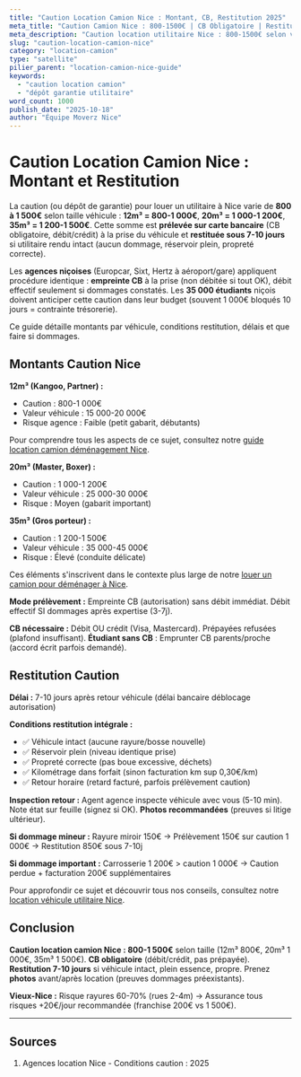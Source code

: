 ```yaml
---
title: "Caution Location Camion Nice : Montant, CB, Restitution 2025"
meta_title: "Caution Camion Nice : 800-1500€ | CB Obligatoire | Restitution 7j"
meta_description: "Caution location utilitaire Nice : 800-1500€ selon véhicule (12m³ 800€, 20m³ 1000€, 35m³ 1500€). CB obligatoire. Restitution 7-10j. Guide."
slug: "caution-location-camion-nice"
category: "location-camion"
type: "satellite"
pilier_parent: "location-camion-nice-guide"
keywords:
  - "caution location camion"
  - "dépôt garantie utilitaire"
word_count: 1000
publish_date: "2025-10-18"
author: "Équipe Moverz Nice"
---
```


# Caution Location Camion Nice : Montant et Restitution

La caution (ou dépôt de garantie) pour louer un utilitaire à Nice varie de **800 à 1 500€** selon taille véhicule : **12m³ = 800-1 000€**, **20m³ = 1 000-1 200€**, **35m³ = 1 200-1 500€**. Cette somme est **prélevée sur carte bancaire** (CB obligatoire, débit/crédit) à la prise du véhicule et **restituée sous 7-10 jours** si utilitaire rendu intact (aucun dommage, réservoir plein, propreté correcte).

Les **agences niçoises** (Europcar, Sixt, Hertz à aéroport/gare) appliquent procédure identique : **empreinte CB** à la prise (non débitée si tout OK), débit effectif seulement si dommages constatés. Les **35 000 étudiants** niçois doivent anticiper cette caution dans leur budget (souvent 1 000€ bloqués 10 jours = contrainte trésorerie).

Ce guide détaille montants par véhicule, conditions restitution, délais et que faire si dommages.

## Montants Caution Nice

**12m³ (Kangoo, Partner) :**
- Caution : 800-1 000€
- Valeur véhicule : 15 000-20 000€
- Risque agence : Faible (petit gabarit, débutants)

Pour comprendre tous les aspects de ce sujet, consultez notre [guide location camion déménagement Nice](/blog/location-camion/location-camion-demenagement-nice-guide).


**20m³ (Master, Boxer) :**
- Caution : 1 000-1 200€
- Valeur véhicule : 25 000-30 000€
- Risque : Moyen (gabarit important)

**35m³ (Gros porteur) :**
- Caution : 1 200-1 500€
- Valeur véhicule : 35 000-45 000€
- Risque : Élevé (conduite délicate)


Ces éléments s'inscrivent dans le contexte plus large de notre [louer un camion pour déménager à Nice](/blog/location-camion/location-camion-demenagement-nice-guide).

**Mode prélèvement :** Empreinte CB (autorisation) sans débit immédiat. Débit effectif SI dommages après expertise (3-7j).

**CB nécessaire :** Débit OU crédit (Visa, Mastercard). Prépayées refusées (plafond insuffisant). **Étudiant sans CB** : Emprunter CB parents/proche (accord écrit parfois demandé).

## Restitution Caution

**Délai :** 7-10 jours après retour véhicule (délai bancaire déblocage autorisation)

**Conditions restitution intégrale :**
- ✅ Véhicule intact (aucune rayure/bosse nouvelle)
- ✅ Réservoir plein (niveau identique prise)
- ✅ Propreté correcte (pas boue excessive, déchets)
- ✅ Kilométrage dans forfait (sinon facturation km sup 0,30€/km)
- ✅ Retour horaire (retard facturé, parfois prélèvement caution)

**Inspection retour :** Agent agence inspecte véhicule avec vous (5-10 min). Note état sur feuille (signez si OK). **Photos recommandées** (preuves si litige ultérieur).

**Si dommage mineur :** Rayure miroir 150€ → Prélèvement 150€ sur caution 1 000€ → Restitution 850€ sous 7-10j

**Si dommage important :** Carrosserie 1 200€ > caution 1 000€ → Caution perdue + facturation 200€ supplémentaires


Pour approfondir ce sujet et découvrir tous nos conseils, consultez notre [location véhicule utilitaire Nice](/blog/location-camion/location-camion-demenagement-nice-guide).

## Conclusion

**Caution location camion Nice : 800-1 500€** selon taille (12m³ 800€, 20m³ 1 000€, 35m³ 1 500€). **CB obligatoire** (débit/crédit, pas prépayée). **Restitution 7-10 jours** si véhicule intact, plein essence, propre. Prenez **photos** avant/après location (preuves dommages préexistants).

**Vieux-Nice :** Risque rayures 60-70% (rues 2-4m) → Assurance tous risques +20€/jour recommandée (franchise 200€ vs 1 500€).

---

## Sources

1. Agences location Nice - Conditions caution : 2025


